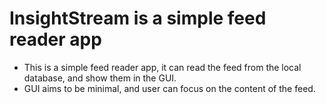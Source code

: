 # InsightStream is a simple feed reader app

- This is a simple feed reader app, it can read the feed from the local database, and show them in the GUI.
- GUI aims to be minimal, and user can focus on the content of the feed.